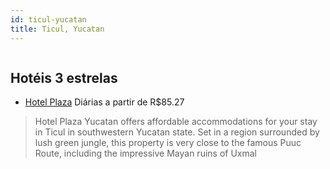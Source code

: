 ```yaml
---
id: ticul-yucatan
title: Ticul, Yucatan
---
```


<center><img src="https://assets.cosmos-data.com/7/11b88119270362ded8680f4b6244c4b2/MXJ1M4.jpg" alt="" /></center>


## Hotéis 3 estrelas

-    [Hotel Plaza](https://www.hurb.com/hoteis/ticul/hotel-plaza-JNP-JP881017?cmp=18055) Diárias a partir de R$85.27
   > Hotel Plaza Yucatan offers affordable accommodations for your stay in Ticul in southwestern Yucatan state. Set in a region surrounded by lush green jungle, this property is very close to the famous Puuc Route, including the impressive Mayan ruins of Uxmal
